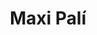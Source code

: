 ---
title: "Maxi Palí"
url: /limon/maxi-pali-avenida-ismael-pantoja-y-ricardo-alvarado/
shop: supermercado
---